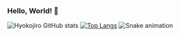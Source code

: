 ### Hello, World! 🤙
![Hyokojiro GitHub stats](https://github-readme-stats.vercel.app/api?username=JonathanSaan&show_icons=true&theme=radical)
[![Top Langs](https://github-readme-stats.vercel.app/api/top-langs/?username=JonathanSaan&layout=compact)](https://github.com/JonathanSaan/JonathanSaan)
![Snake animation](https://github.com/JonathanSaan/JonathanSaan) 
